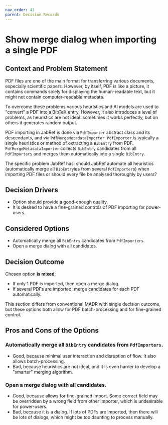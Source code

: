 ```yaml
---
nav_order: 43
parent: Decision Records
---
```

# Show merge dialog when importing a single PDF

## Context and Problem Statement

PDF files are one of the main format for transferring various documents, especially scientific papers. However, by itself,
PDF is like a picture, it contains commands solely for displaying the human-readable text, but it might not contain
computer-readable metadata.

To overcome these problems various heuristics and AI models are used to "convert" a PDF into a BibTeX entry. However, it
also introduces a level of problems, as heuristics are not ideal: sometimes it works perfectly, but on others it generates
random output.

PDF importing in JabRef is done via `PdfImporter` abstract class and its descendants, and via `PdfMergeMetadataImporter`.
`PdfImporter` is typically a single heuristics or method of extracting a `BibEntry` from PDF. `PdfMergeMetadataImporter`
collects `BibEntry` candidates from all `PdfImporter`s and merges them automatically into a single `BibEntry`.

The specific problem JabRef has: should JabRef automate all heuristics (automatically merge all `BibEntry`ies from 
several `PdfImporter`s) when importing PDF files or should every file be analysed thoroughly by users?

## Decision Drivers

* Option should provide a good-enough quality.
* It is desired to have a fine-grained controls of PDF importing for power-users.

## Considered Options

* Automatically merge all `BibEntry` candidates from `PdfImporters`.
* Open a merge dialog with all candidates.

## Decision Outcome

Chosen option **is mixed**:

- If only 1 PDF is imported, then open a merge dialog.
- If several PDFs are imported, merge candidates for each PDF automatically.

This section differs from conventional MADR with single decision outcome, but these options both allow for PDF
batch-processing and for fine-grained control.

## Pros and Cons of the Options

### Automatically merge all `BibEntry` candidates from `PdfImporters`.

* Good, because minimal user interaction and disruption of flow. It also allows batch-processing.
* Bad, because heuristics are not ideal, and it is even harder to develop a "smarter" merging algorithm.

### Open a merge dialog with all candidates.

* Good, because allows for fine-grained import. Some correct field may be overridden by a wrong field from other importer,
  which is undesirable for power-users.
* Bad, because it is a dialog. If lots of PDFs are imported, then there will be lots of dialogs, which might be
  too daunting to process manually.

<!-- markdownlint-disable-file MD004 -->
